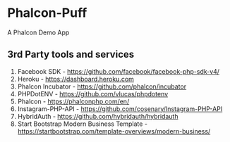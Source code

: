 # Phalcon-Puff
A Phalcon Demo App

##  3rd Party tools and services
1. Facebook SDK - https://github.com/facebook/facebook-php-sdk-v4/
2. Heroku - https://dashboard.heroku.com
3. Phalcon Incubator - https://github.com/phalcon/incubator
4. PHPDotENV - https://github.com/vlucas/phpdotenv
5. Phalcon - https://phalconphp.com/en/
6. Instagram-PHP-API - https://github.com/cosenary/Instagram-PHP-API
7. HybridAuth - https://github.com/hybridauth/hybridauth
8. Start Bootstrap Modern Business Template - https://startbootstrap.com/template-overviews/modern-business/